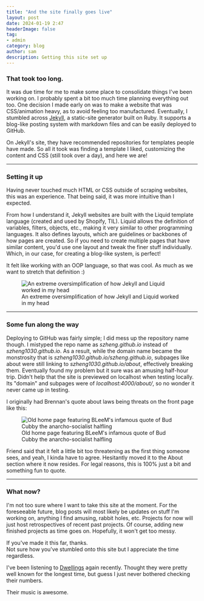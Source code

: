 ```yaml
---
title: "And the site finally goes live"
layout: post
date: 2024-01-19 2:47
headerImage: false
tag:
- admin
category: blog
author: sam
description: Getting this site set up
---
```


### That took too long.

It was due time for me to make some place to consolidate things I've been working on.
I probably spent a bit too much time planning everything out too.
One decision I made early on was to make a website that was CSS/animation heavy, as to avoid feeling too manufactured.
Eventually, I stumbled across [Jekyll](https://jekyllrb.com/), a static-site generator built on Ruby.
It supports a blog-like posting system with markdown files and can be easily deployed to GitHub.

On Jekyll's site, they have recommended repositories for templates people have made.
So all it took was finding a template I liked, customizing the content and CSS (still took over a day), and here we are!

---
### Setting it up

Having never touched much HTML or CSS outside of scraping websites, this was an experience.
That being said, it was more intuitive than I expected.

From how I understand it, Jekyll websites are built with the Liquid template language (created and used by Shopify, TIL).
Liquid allows the definition of variables, filters, objects, etc., making it very similar to other programming languages.
It also defines layouts, which are guidelines or backbones of how pages are created.
So if you need to create multiple pages that have similar content, you'd use one layout and tweak the finer stuff individually.
Which, in our case, for creating a blog-like system, is perfect!

It felt like working with an OOP language, so that was cool. As much as we want to stretch that definition :)

<figure>
  <img src="{{ site.url }}/assets/jekyll-questionmark.png" alt="An extreme oversimplification of how Jekyll and Liquid worked in my head"/>

  <figcaption>An extreme oversimplification of how Jekyll and Liquid worked in my head</figcaption>
</figure>

---
### Some fun along the way

Deploying to GitHub was fairly simple; I did mess up the repository name though.
I mistyped the repo name as *szheng.github.io* instead of *szheng1030.github.io*.
As a result, while the domain name became the monstrosity that is *szheng1030.github.io/szheng.github.io*, subpages like about were still linking to *szheng1030.github.io/about*, effectively breaking them.
Eventually found my problem but it sure was an amusing half-hour trip.
Didn't help that the site is previewed on localhost when testing locally. Its "domain" and subpages were of *localhost:4000/about/*, so no wonder it never came up in testing.

I originally had Brennan's quote about laws being threats on the front page like this:

<figure>
  <img src="{{ site.url }}/assets/lawsarethreats.jpg" alt="Old home page featuring BLeeM's infamous quote of Bud Cubby the anarcho-socialist halfling"/>
  <figcaption>Old home page featuring BLeeM's infamous quote of Bud Cubby the anarcho-socialist halfling</figcaption>
</figure>

Friend said that it felt a little bit too threatening as the first thing someone sees, and yeah, I kinda have to agree.
Hesitantly moved it to the About section where it now resides.
For legal reasons, this is 100% just a bit and something fun to quote.

---
### What now?

I'm not too sure where I want to take this site at the moment.
For the foreseeable future, blog posts will most likely be updates on stuff I'm working on, anything I find amusing, rabbit holes, etc.
Projects for now will just host retrospectives of recent past projects. Of course, adding new finished projects as time goes on.
Hopefully, it won't get too messy.

If you've made it this far, thanks. <br>
Not sure how you've stumbled onto this site but I appreciate the time regardless.

I've been listening to [Dwellings](https://www.youtube.com/watch?v=SyesX3ZRe90) again recently.
Thought they were pretty well known for the longest time, but guess I just never bothered checking their numbers.

Their music is awesome.
